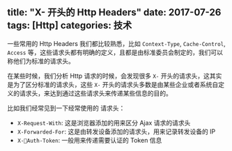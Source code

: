 title: "X- 开头的 Http Headers"
date: 2017-07-26
tags: [Http]
categories: 技术
---

一些常用的 Http Headers 我们都比较熟悉，比如 `Context-Type`, `Cache-Control`, `Access` 等，这些请求头都有明确的定义，且都是由标准委员会制定的，我们可以称他们为标准的请求头。

在某些时候，我们分析 Http 请求的时候，会发现很多 `X-` 开头的请求头，这其实是为了区分标准的请求头，这些 `X-` 开头的请求头多数是由某些企业或者系统自定义的请求头，来达到通过这些请求头来传递某些信息的目的。

比如我们经常见到一下经常使用的 请求头：

- `X-Request-With`: 这是浏览器添加的用来区分 Ajax 请求的请求头
- `X-Forwarded-For`: 这是由转发设备添加的请求头，用来记录转发设备的 IP
- `X-Auth-Token`: 一般用来传递需要认证的 Token 信息
